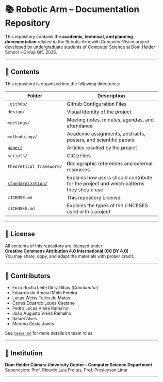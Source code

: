 # 📚 Robotic Arm – Documentation Repository

This repository contains the **academic, technical, and planning documentation** related to the Robotic Arm with Computer Vision project developed by undergraduate students of Computer Science at Dom Helder School – Group GIC 2025.

---

## 📁 Contents

This repository is organized into the following directories:

| Folder                      | Description                                                                 |
|----------------------------|-----------------------------------------------------------------------------|
| `.github/`                | Github Configuration Files                            |
| `design/`            | Visual Identity of the project                     |
| `meetings/`                | Meeting notes, minutes, agendas, and attendance                             |
| `methodology/`         | Academic assignments, abstracts, posters, and scientific papers             |
| [`paper/`](https://github.com/ATOM-Robot-Arm-Project/docs/tree/main/paper)           | Articles resulted by the project                               |
| `scripts/`                | CICD Files                            |
| `theoretical_framework/`              | Bibliographic references and external resources                             |
| [`standardization/`](https://github.com/ATOM-Robot-Arm-Project/docs/tree/main/standardization)              | Explains how users should contribute for the project and which patterns they should use                            |
| `LICENSE.md`              | This repository License.                             |
| `LICENSES.md`              | Explains the types of the LINCESES used in this project                           |

---

## 🧾 License

All contents of this repository are licensed under:  
**Creative Commons Attribution 4.0 International (CC BY 4.0)**  
You may share, copy, and adapt the materials with proper credit.

---

## 👥 Contributors

- Enzo Rocha Leite Diniz Ribas *(Coordinator)*
- Eduardo do Amaral Melo Pereira  
- Lucas Weiss Telles de Matos  
- Carlos Eduardo Lopes Caetano
- Pedro Lucas Vieira Ramalho
- João Augusto Vieira Ramalho
- Rafael Alves
- Moreno Costa Jones  

See [`teams.md`](https://github.com/ATOM-Robot-Arm-Project/docs/blob/main/methodology/teams.md) for more details on team roles.

---

## 🏫 Institution

**Dom Helder Câmara University Center – Computer Science Department**  
Supervisors: Prof. Ricardo Luiz Freitas, Prof. Presleyson Lima

----
